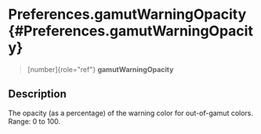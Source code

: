 Preferences.gamutWarningOpacity {#Preferences.gamutWarningOpacity}
===============================

> [number]{role="ref"} **gamutWarningOpacity**

Description
-----------

The opacity (as a percentage) of the warning color for out-of-gamut
colors. Range: 0 to 100.
